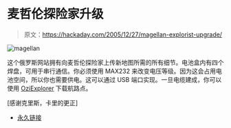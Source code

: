 # 麦哲伦探险家升级

> 原文：<https://hackaday.com/2005/12/27/magellan-explorist-upgrade/>

![magellan](img/af3081dcd67b3825f73e528c102d8689.png)

这个俄罗斯网站拥有向麦哲伦探险家上传新地图所需的所有细节。电池盒内有四个焊盘，可用于串行通信。你必须使用 MAX232 来改变电压等级。因为这会占用电池空间，所以你也需要供电。这可以通过 USB 端口实现。一旦电缆建成，你可以使用 [OziExplorer](http://www.oziexplorer.com/) 下载航路点。

[感谢克里斯，卡里的更正]

*   [永久链接](http://rhamphorinkx.newmail.ru/connect.htm)